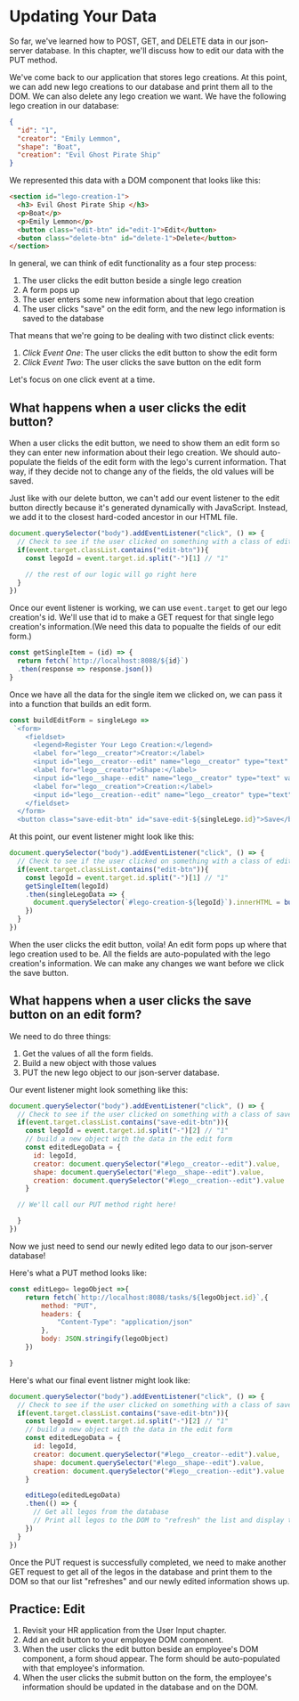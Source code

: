 # Updating Your Data

So far, we've learned how to POST, GET, and DELETE data in our json-server database. In this chapter, we'll discuss how to edit our data with the PUT method.

We've come back to our application that stores lego creations. At this point, we can add new lego creations to our database and print them all to the DOM. We can also delete any lego creation we want. We have the following lego creation in our database:
```json
{
  "id": "1",
  "creator": "Emily Lemmon",
  "shape": "Boat",
  "creation": "Evil Ghost Pirate Ship"
}
```
We represented this data with a DOM component that looks like this:

```html
<section id="lego-creation-1">
  <h3> Evil Ghost Pirate Ship </h3>
  <p>Boat</p>
  <p>Emily Lemmon</p>
  <button class="edit-btn" id="edit-1">Edit</button>
  <buton class="delete-btn" id="delete-1">Delete</button>
</section>

```

In general, we can think of edit functionality as a four step process:
1. The user clicks the edit button beside a single lego creation
1. A form pops up
1. The user enters some new information about that lego creation
1. The user clicks "save" on the edit form, and the new lego information is saved to the database

That means that we're going to be dealing with two distinct click events:
1. *Click Event One*: The user clicks the edit button to show the edit form
1. *Click Event Two*: The user clicks the save button on the edit form

Let's focus on one click event at a time.

## What happens when a user clicks the edit button?
When a user clicks the edit button, we need to show them an edit form so they can enter new information about their lego creation. We should auto-populate the fields of the edit form with the lego's current information. That way, if they decide not to change any of the fields, the old values will be saved.

Just like with our delete button, we can't add our event listener to the edit button directly because it's generated dynamically with JavaScript. Instead, we add it to the closest hard-coded ancestor in our HTML file.
```js
document.querySelector("body").addEventListener("click", () => {
  // Check to see if the user clicked on something with a class of edit-btn
  if(event.target.classList.contains("edit-btn")){
    const legoId = event.target.id.split("-")[1] // "1"

    // the rest of our logic will go right here
  }
})
```

Once our event listener is working, we can use `event.target` to get our lego creation's id.
We'll use that id to make a GET request for that single lego creation's information.(We need this data to popualte the fields of our edit form.)

```js
const getSingleItem = (id) => {
  return fetch(`http://localhost:8088/${id}`)
  .then(response => response.json())
}
```
Once we have all the data for the single item we clicked on, we can pass it into a function that builds an edit form.

```js
const buildEditForm = singleLego =>
 `<form>
    <fieldset>
      <legend>Register Your Lego Creation:</legend>
      <label for="lego__creator">Creator:</label>
      <input id="lego__creator--edit" name="lego__creator" type="text" value=${singleLego.creator} autofocus />
      <label for="lego__creator">Shape:</label>
      <input id="lego__shape--edit" name="lego__creator" type="text" value=${singleLego.shape} autofocus />
      <label for="lego__creation">Creation:</label>
      <input id="lego__creation--edit" name="lego__creator" type="text" value=${singleLego.creation} autofocus />
    </fieldset>
  </form>
  <button class="save-edit-btn" id="save-edit-${singleLego.id}">Save</button>`
```

At this point, our event listener might look like this:
```js
document.querySelector("body").addEventListener("click", () => {
  // Check to see if the user clicked on something with a class of edit-btn
  if(event.target.classList.contains("edit-btn")){
    const legoId = event.target.id.split("-")[1] // "1"
    getSingleItem(legoId)
    .then(singleLegoData => {
      document.querySelector(`#lego-creation-${legoId}`).innerHTML = buildEditForm(singleLegoData);
    })
  }
})
```
When the user clicks the edit button, voila! An edit form pops up where that lego creation used to be. All the fields are auto-populated with the lego creation's information. We can make any changes we want before we click the save button.

## What happens when a user clicks the save button on an edit form?

We need to do three things:
1. Get the values of all the form fields.
1. Build a new object with those values
1. PUT the new lego object to our json-server database.

Our event listener might look something like this:
```js
document.querySelector("body").addEventListener("click", () => {
  // Check to see if the user clicked on something with a class of save-edit-btn
  if(event.target.classList.contains("save-edit-btn")){
    const legoId = event.target.id.split("-")[2] // "1"
    // build a new object with the data in the edit form
    const editedLegoData = {
      id: legoId,
      creator: document.querySelector("#lego__creator--edit").value,
      shape: document.querySelector("#lego__shape--edit").value,
      creation: document.querySelector("#lego__creation--edit").value
    }

  // We'll call our PUT method right here!

  }
})
```

Now we just need to send our newly edited lego data to our json-server database!

Here's what a PUT method looks like:
```js
const editLego= legoObject =>{
    return fetch(`http://localhost:8088/tasks/${legoObject.id}`,{
        method: "PUT",
        headers: {
            "Content-Type": "application/json"
        },
        body: JSON.stringify(legoObject)
    })

}
```
Here's what our final event listner might look like:

```js
document.querySelector("body").addEventListener("click", () => {
  // Check to see if the user clicked on something with a class of save-edit-btn
  if(event.target.classList.contains("save-edit-btn")){
    const legoId = event.target.id.split("-")[2] // "1"
    // build a new object with the data in the edit form
    const editedLegoData = {
      id: legoId,
      creator: document.querySelector("#lego__creator--edit").value,
      shape: document.querySelector("#lego__shape--edit").value,
      creation: document.querySelector("#lego__creation--edit").value
    }

    editLego(editedLegoData)
    .then(() => {
      // Get all legos from the database
      // Print all legos to the DOM to "refresh" the list and display the newly edited information
    })
  }
})
```

Once the PUT request is successfully completed, we need to make another GET request to get all of the legos in the database and print them to the DOM so that our list "refreshes" and our newly edited information shows up.


## Practice: Edit
1. Revisit your HR application from the User Input chapter.
1. Add an edit button to your employee DOM component.
1. When the user clicks the edit button beside an employee's DOM component, a form shoud appear. The form should be auto-populated with that employee's information.
1. When the user clicks the submit button on the form, the employee's information should be updated in the database and on the DOM.











